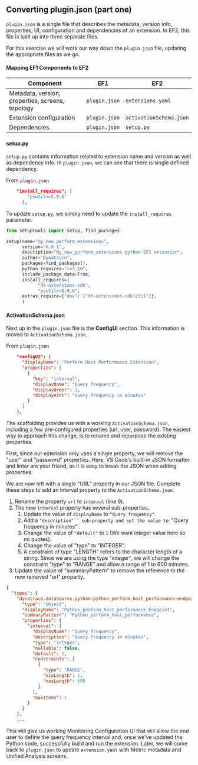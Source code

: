 ## Converting plugin.json (part one)

`plugin.json` is a single file that describes the metadata, version info, properties, UI, configuration and dependencies of an extension. In EF2, this file is split up into three separate files. 

For this exercise we will work our way down the `plugin.json` file, updating the appropriate files as we go.

#### Mapping EF1 Components to EF2 

| Component                                        | EF1               | EF2                     |
| ------------------------------------------------ | ----------------- | ----------------------- |
| Metadata, version, properties, screens, topology | `plugin.json`     | `extensions.yaml`       |
| Extension configuration                          | `plugin.json`     | `activationSchema.json` |
| Dependencies                                     | `plugin.json`     | `setup.py`              |

#### setup.py

`setup.py` contains information related to extension name and version as well as dependency info. In `plugin.json`, we can see that there is single defined dependency.

From `plugin.json`

```json
    "install_requires": [
        "psutil>=5.9.6"
      ],
```

To update `setup.py`, we simply need to update the `install_requires` parameter.

```python
from setuptools import setup, find_packages

setup(name="my_new_perform_extensions",
      version="0.0.1",
      description="My_new_perform_extensions python EF2 extension",
      author="Dynatrace",
      packages=find_packages(),
      python_requires=">=3.10",
      include_package_data=True,
      install_requires=[
            "dt-extensions-sdk",
            "psutil>=5.9.6",
      extras_require={"dev": ["dt-extensions-sdk[cli]"]},
      )

```

#### ActivationSchema.json

Next up in the `plugin.json` file is the **ConfigUI** section. This information is moved to `ActivationSchema.json`.

From `plugin.json`

```json
    "configUI": {
      "displayName": "Perform Host Performance Extension",
      "properties": [
        {
          "key": "interval",
          "displayName": "Query frequency",
          "displayOrder": 1,
          "displayHint": "Query frequency in minutes"
        }
      ]
    },
```

The scaffolding provides us with a working `ActivationSchema.json`, including a few pre-configured properties (url, user, password). The easiest way to approach this change, is to rename and repurpose the existing properties.

First, since our extension only uses a single property, we will remove the "user" and "password" properties. Here, VS Code's built-in JSON formatter and linter are your friend, as it is easy to break the JSON when editing properties. 

We are now left with a single "URL" property in our JSON file. Complete these steps to add an interval property to the `ActivationSchema.json`. 

1. Rename the property `url` to `interval` (line 9).
2. The new `interval` property has several sub-properties.
   1. Update the value of `displayName` to `"Query frequency"`.
   2. Add a `"description"`` sub-property and set the value to `"Query frequency in minutes"`.
   3. Change the value of `"default"` to `1` (We want integer value here so no quotes).
   4. Change the value of "type" to "INTEGER".
   5. A constraint of type "LENGTH" refers to the character length of a string. Since we are using the type "integer", we will change the constraint "type" to "RANGE" and allow a range of 1 to 600 minutes.
3. Update the value of "summaryPattern" to remove the reference to the now removed "url" property.

```json
{
  "types": {
    "dynatrace.datasource.python:python_perform_host_performance-endpoint": {
      "type": "object",
      "displayName": "Python_perform_host_performance Endpoint",
      "summaryPattern": "Python_perform_host_performance",
      "properties": {
        "interval": {
          "displayName": "Query frequency",
          "description": "Query frequency in minutes",
          "type": "integer",
          "nullable": false,
          "default": 1,
          "constraints": [
            {
              "type": "RANGE",
              "minLength": 1,
              "maxLength": 600
            }
          ],
          "maxItems": 1
        }
      }
    },
    ...
```

This will give us working Monitoring Configuration UI that will allow the end user to define the query frequency interval and, once we've updated the Python code, successfully build and run the extension. Later, we will come back to `plugin.json` to update `extension.yaml` with Metric metadata and Unified Analysis screens. 

